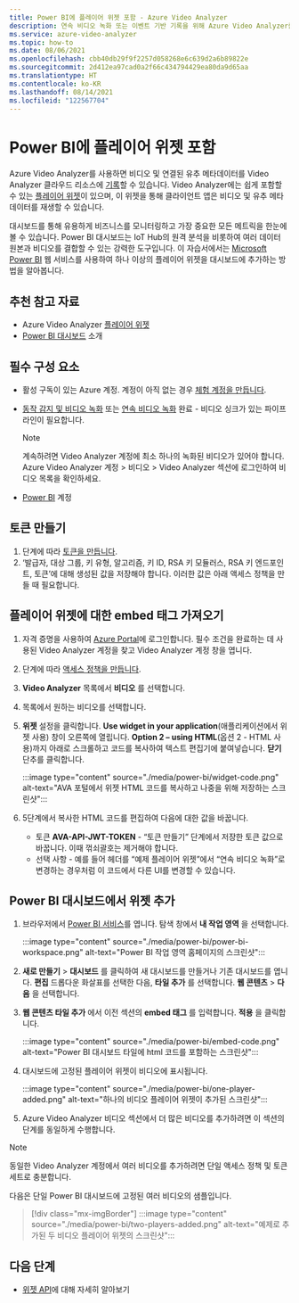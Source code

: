 ```yaml
---
title: Power BI에 플레이어 위젯 포함 - Azure Video Analyzer
description: 연속 비디오 녹화 또는 이벤트 기반 기록을 위해 Azure Video Analyzer를 사용할 수 있습니다. 이 문서에서는 Microsoft Power BI에 비디오를 포함하여 사용자에게 사용자 지정 가능한 UI를 제공하는 방법을 설명합니다.
ms.service: azure-video-analyzer
ms.topic: how-to
ms.date: 08/06/2021
ms.openlocfilehash: cbb40db29f9f2257d058268e6c639d2a6b89822e
ms.sourcegitcommit: 2d412ea97cad0a2f66c434794429ea80da9d65aa
ms.translationtype: HT
ms.contentlocale: ko-KR
ms.lasthandoff: 08/14/2021
ms.locfileid: "122567704"
---
```

# <a name="embed-player-widget-in-power-bi"></a>Power BI에 플레이어 위젯 포함

Azure Video Analyzer를 사용하면 비디오 및 연결된 유추 메타데이터를 Video Analyzer 클라우드 리소스에 [기록](detect-motion-record-video-clips-cloud.md)할 수 있습니다. Video Analyzer에는 쉽게 포함할 수 있는 [플레이어 위젯](player-widget.md)이 있으며, 이 위젯을 통해 클라이언트 앱은 비디오 및 유추 메타데이터를 재생할 수 있습니다.

대시보드를 통해 유용하게 비즈니스를 모니터링하고 가장 중요한 모든 메트릭을 한눈에 볼 수 있습니다. Power BI 대시보드는 IoT Hub의 원격 분석을 비롯하여 여러 데이터 원본과 비디오를 결합할 수 있는 강력한 도구입니다. 이 자습서에서는 [Microsoft Power BI](https://powerbi.microsoft.com/) 웹 서비스를 사용하여 하나 이상의 플레이어 위젯을 대시보드에 추가하는 방법을 알아봅니다.

## <a name="suggested-pre-reading"></a>추천 참고 자료

- Azure Video Analyzer [플레이어 위젯](player-widget.md)
- [Power BI 대시보드](/power-bi/create-reports/service-dashboards) 소개

## <a name="prerequisites"></a>필수 구성 요소

- 활성 구독이 있는 Azure 계정. 계정이 아직 없는 경우 [체험 계정을 만듭니다](https://azure.microsoft.com/free/?WT.mc_id=A261C142F).
- [동작 감지 및 비디오 녹화](detect-motion-record-video-clips-cloud.md) 또는 [연속 비디오 녹화](continuous-video-recording.md) 완료 - 비디오 싱크가 있는 파이프라인이 필요합니다.

  > [!NOTE] 
  > 계속하려면 Video Analyzer 계정에 최소 하나의 녹화된 비디오가 있어야 합니다. Azure Video Analyzer 계정 > 비디오 > Video Analyzer 섹션에 로그인하여 비디오 목록을 확인하세요.

- [Power BI](https://powerbi.microsoft.com/) 계정

## <a name="create-a-token"></a>토큰 만들기

1. 단계에 따라 [토큰을 만듭니다](player-widget.md#create-a-token).
2. ‘발급자, 대상 그룹, 키 유형, 알고리즘, 키 ID, RSA 키 모듈러스, RSA 키 엔드포인트, 토큰’에 대해 생성된 값을 저장해야 합니다. 이러한 값은 아래 액세스 정책을 만들 때 필요합니다.

## <a name="get-embed-code-for-player-widget"></a>플레이어 위젯에 대한 embed 태그 가져오기

1. 자격 증명을 사용하여 [Azure Portal](https://portal.azure.com/)에 로그인합니다. 필수 조건을 완료하는 데 사용된 Video Analyzer 계정을 찾고 Video Analyzer 계정 창을 엽니다.
2. 단계에 따라 [액세스 정책을 만듭니다](player-widget.md#create-an-access-policy).
3. **Video Analyzer** 목록에서 **비디오** 를 선택합니다.
4. 목록에서 원하는 비디오를 선택합니다.
5. **위젯** 설정을 클릭합니다. **Use widget in your application**(애플리케이션에서 위젯 사용) 창이 오른쪽에 열립니다. **Option 2 – using HTML**(옵션 2 - HTML 사용)까지 아래로 스크롤하고 코드를 복사하여 텍스트 편집기에 붙여넣습니다. **닫기** 단추를 클릭합니다.

   :::image type="content" source="./media/power-bi/widget-code.png" alt-text="AVA 포털에서 위젯 HTML 코드를 복사하고 나중을 위해 저장하는 스크린샷":::

6. 5단계에서 복사한 HTML 코드를 편집하여 다음에 대한 값을 바꿉니다.
   - 토큰 **AVA-API-JWT-TOKEN** - “토큰 만들기” 단계에서 저장한 토큰 값으로 바꿉니다. 이때 꺾쇠괄호는 제거해야 합니다.
   - 선택 사항 - 예를 들어 헤더를 “예제 플레이어 위젯”에서 “연속 비디오 녹화”로 변경하는 경우처럼 이 코드에서 다른 UI를 변경할 수 있습니다.

## <a name="add-widget-in-power-bi-dashboard"></a>Power BI 대시보드에서 위젯 추가

1. 브라우저에서 [Power BI 서비스](http://app.powerbi.com/)를 엽니다. 탐색 창에서 **내 작업 영역** 을 선택합니다.

   :::image type="content" source="./media/power-bi/power-bi-workspace.png" alt-text="Power BI 작업 영역 홈페이지의 스크린샷":::

2. **새로 만들기** > **대시보드** 를 클릭하여 새 대시보드를 만들거나 기존 대시보드를 엽니다. **편집** 드롭다운 화살표를 선택한 다음, **타일 추가** 를 선택합니다. **웹 콘텐츠** > **다음** 을 선택합니다.
3. **웹 콘텐츠 타일 추가** 에서 이전 섹션의 **embed 태그** 를 입력합니다. **적용** 을 클릭합니다.

   :::image type="content" source="./media/power-bi/embed-code.png" alt-text="Power BI 대시보드 타일에 html 코드를 포함하는 스크린샷":::

4. 대시보드에 고정된 플레이어 위젯이 비디오에 표시됩니다.

   :::image type="content" source="./media/power-bi/one-player-added.png" alt-text="하나의 비디오 플레이어 위젯이 추가된 스크린샷":::

5. Azure Video Analyzer 비디오 섹션에서 더 많은 비디오를 추가하려면 이 섹션의 단계를 동일하게 수행합니다.

> [!NOTE] 
> 동일한 Video Analyzer 계정에서 여러 비디오를 추가하려면 단일 액세스 정책 및 토큰 세트로 충분합니다.

다음은 단일 Power BI 대시보드에 고정된 여러 비디오의 샘플입니다.

> [!div class="mx-imgBorder"]
> :::image type="content" source="./media/power-bi/two-players-added.png" alt-text="예제로 추가된 두 비디오 플레이어 위젯의 스크린샷":::

## <a name="next-steps"></a>다음 단계

- [위젯 API](https://github.com/Azure/video-analyzer/tree/main/widgets)에 대해 자세히 알아보기